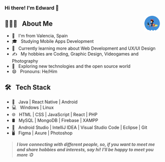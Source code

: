 ### Hi there! I'm Edward 👋
<img align="right" src="./img/profilePhoto.png" width="50"></img>

## 👨🏻‍💻 &nbsp; About Me

- 🔭 &nbsp; I'm from Valencia, Spain
- 🎓 &nbsp; Studying Mobile Apps Development
- 🌱 &nbsp; Currently learning more about Web Development and UX/UI Design
- ✍️ &nbsp; My hobbies are Coding, Graphic Design, Videogames and Photography
- 🤔 &nbsp; Exploring new technologies and the open source world
- 😄 &nbsp; Pronouns: He/Him
<!-- - 📫 &nbsp; How to reach me
* Twitter: 
* Gmail:
* DEV.to: 
* Medium:  -->


## 🛠 &nbsp; Tech Stack

- 📱 &nbsp; Java | React Native | Android
- 💻 &nbsp; Windows | Linux
- 🌐 &nbsp; HTML | CSS | JavaScript | React | PHP
- 🛢 &nbsp; MySQL | MongoDB | Firebase | XAMPP
- 🔧 &nbsp; Android Studio | IntelliJ IDEA | Visual Studio Code | Eclipse | Git 
- 🖥 &nbsp; Figma | Axure | Photoshop


> ***I love connecting with different people, so, if you want to meet me and share hobbies and interests, say hi!*** 
> ***I'll be happy to meet you more :D***
